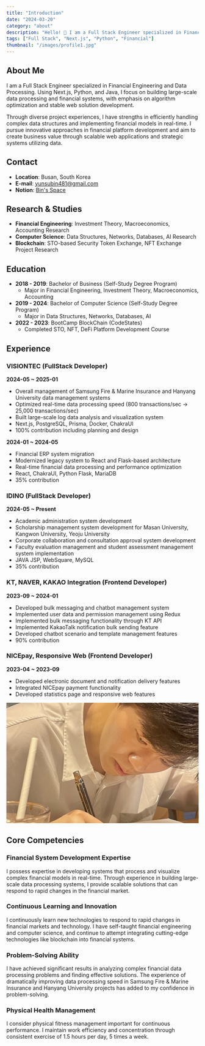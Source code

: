 ```yaml
---
title: "Introduction"
date: "2024-03-20"
category: "about"
description: "Hello! 👋 I am a Full Stack Engineer specialized in Financial Engineering and Data Processing."
tags: ["Full Stack", "Next.js", "Python", "Financial"]
thumbnail: "/images/profile1.jpg"
---
```


## About Me

I am a Full Stack Engineer specialized in Financial Engineering and Data Processing. Using Next.js, Python, and Java, I focus on building large-scale data processing and financial systems, with emphasis on algorithm optimization and stable web solution development.

Through diverse project experiences, I have strengths in efficiently handling complex data structures and implementing financial models in real-time. I pursue innovative approaches in financial platform development and aim to create business value through scalable web applications and strategic systems utilizing data.

## Contact

- **Location**: Busan, South Korea
- **E-mail**: yunsubin481@gmail.com
- **Notion**: [Bin's Space](https://binsspace.notion.site/Bin-s-Space)

## Research & Studies

- **Financial Engineering**: Investment Theory, Macroeconomics, Accounting Research
- **Computer Science**: Data Structures, Networks, Databases, AI Research
- **Blockchain**: STO-based Security Token Exchange, NFT Exchange Project Research

## Education

- **2018 - 2019**: Bachelor of Business (Self-Study Degree Program)
  - Major in Financial Engineering, Investment Theory, Macroeconomics, Accounting
- **2019 - 2024**: Bachelor of Computer Science (Self-Study Degree Program)
  - Major in Data Structures, Networks, Databases, AI
- **2022 - 2023**: BootCamp BlockChain (CodeStates)
  - Completed STO, NFT, DeFi Platform Development Course

## Experience

### VISIONTEC (FullStack Developer)

**2024-05 ~ 2025-01**

- Overall management of Samsung Fire & Marine Insurance and Hanyang University data management systems
- Optimized real-time data processing speed (800 transactions/sec → 25,000 transactions/sec)
- Built large-scale log data analysis and visualization system
- Next.js, PostgreSQL, Prisma, Docker, ChakraUI
- 100% contribution including planning and design

**2024-01 ~ 2024-05**

- Financial ERP system migration
- Modernized legacy system to React and Flask-based architecture
- Real-time financial data processing and performance optimization
- React, ChakraUI, Python Flask, MariaDB
- 35% contribution

### IDINO (FullStack Developer)

**2024-05 ~ Present**

- Academic administration system development
- Scholarship management system development for Masan University, Kangwon University, Yeoju University
- Corporate collaboration and consultation approval system development
- Faculty evaluation management and student assessment management system implementation
- JAVA JSP, WebSquare, MySQL
- 35% contribution

### KT, NAVER, KAKAO Integration (Frontend Developer)

**2023-09 ~ 2024-01**

- Developed bulk messaging and chatbot management system
- Implemented user data and permission management using Redux
- Implemented bulk messaging functionality through KT API
- Implemented KakaoTalk notification bulk sending feature
- Developed chatbot scenario and template management features
- 90% contribution

### NICEpay, Responsive Web (Frontend Developer)

**2023-04 ~ 2023-09**

- Developed electronic document and notification delivery features
- Integrated NICEpay payment functionality
- Developed statistics page and responsive web features

![Profile Image 3](/images/profile3.jpg)

## Core Competencies

### Financial System Development Expertise

I possess expertise in developing systems that process and visualize complex financial models in real-time.
Through experience in building large-scale data processing systems, I provide scalable solutions that can respond to rapid changes in the financial market.

### Continuous Learning and Innovation

I continuously learn new technologies to respond to rapid changes in financial markets and technology.
I have self-taught financial engineering and computer science, and continue to attempt integrating cutting-edge technologies like blockchain into financial systems.

### Problem-Solving Ability

I have achieved significant results in analyzing complex financial data processing problems and finding effective solutions.
The experience of dramatically improving data processing speed in Samsung Fire & Marine Insurance and Hanyang University projects has added to my confidence in problem-solving.

### Physical Health Management

I consider physical fitness management important for continuous performance.
I maintain work efficiency and concentration through consistent exercise of 1.5 hours per day, 5 times a week.
